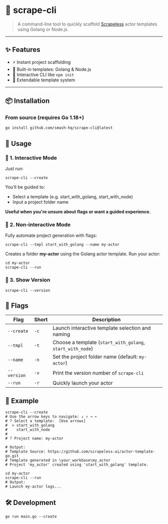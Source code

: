 # 🧰 scrape-cli

> A command-line tool to quickly scaffold [Scrapeless](https://github.com/smash-hq) actor templates using Golang or
> Node.js.

---

## ✨ Features

- ⚡ Instant project scaffolding
- 🤖 Built-in templates: Golang & Node.js
- 🎯 Interactive CLI like `npm init`
- 🔧 Extendable template system

---

## 📦 Installation

### From source (requires Go 1.18+)

```bash
go install github.com/smash-hq/scrape-cli@latest
```

## 🚀 Usage

### 📌 1. Interactive Mode

Just run:

```
scrape-cli --create
```

You’ll be guided to:

- Select a template (e.g. start_with_golang, start_with_node)
- Input a project folder name

**Useful when you're unsure about flags or want a guided experience.**

### 📌 2. Non-interactive Mode

Fully automate project generation with flags:

```
scrape-cli --tmpl start_with_golang --name my-actor
```

Creates a folder **my-actor** using the Golang actor template.
Run your actor:
```
cd my-actor
scrape-cli --run
```

### 📌 3. Show Version

```
scrape-cli --version
```

## 🧩 Flags

| Flag        | Short | Description                                                |
|-------------|-------|------------------------------------------------------------|
| `--create`  | `-c`  | Launch interactive template selection and naming           |
| `--tmpl`    | `-t`  | Choose a template (`start_with_golang`, `start_with_node`) |
| `--name`    | `-n`  | Set the project folder name (default: `my-actor`)          |
| `--version` | `-v`  | Print the version number of `scrape-cli`                   |
| `--run`     | `-r`  | Quickly launch your actor                                  |

## 📸 Example

```
scrape-cli --create
# Use the arrow keys to navigate: ↓ ↑ → ←
# ? Select a template:  [Use arrows]
#  > start_with_golang
#    start_with_node
#
# ? Project name: my-actor

# Output:
# Template Source: https://github.com/scrapeless-ai/actor-template-go.git
# Template generated in \your_workbase\my_actor
# Project 'my_actor' created using 'start_with_golang' template.

cd my-actor
scrape-cli --run
# Output:
# Launch my-actor logs...
```

## 🛠️ Development

```
go run main.go --create
```